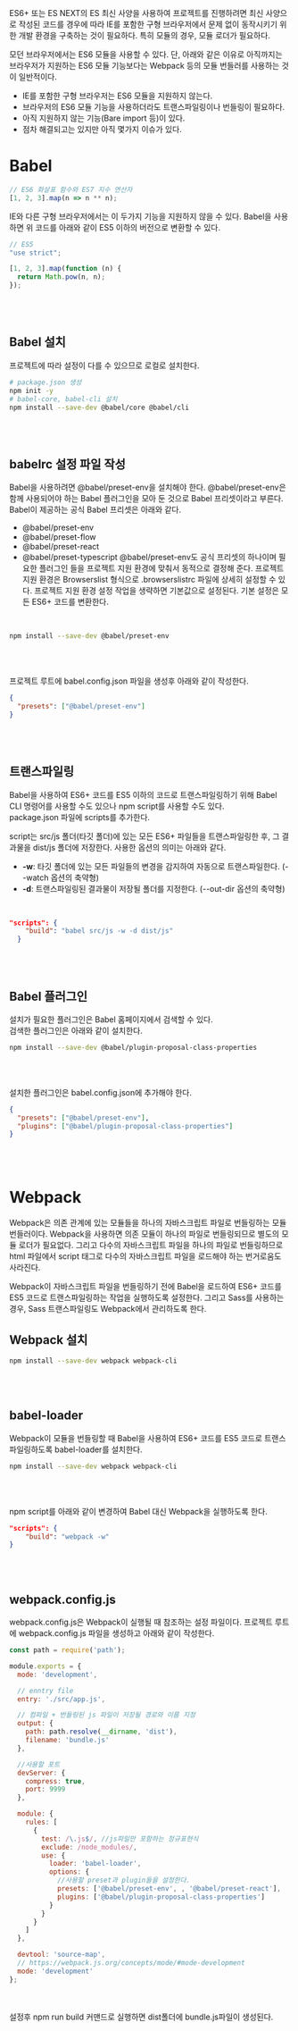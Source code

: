 ES6+ 또는 ES NEXT의 ES 최신 사양을 사용하여 프로젝트를 진행하려면 최신 사양으로 작성된 코드를 경우에 따라 IE를 포함한 구형 브라우저에서 문제 없이 동작시키기 위한 개발 환경을 구축하는 것이 필요하다. 특히 모듈의 경우, 모듈 로더가 필요하다.
<br/>

모던 브라우저에서는 ES6 모듈을 사용할 수 있다. 단, 아래와 같은 이유로 아직까지는 브라우저가 지원하는 ES6 모듈 기능보다는 Webpack 등의 모듈 번들러를 사용하는 것이 일반적이다.   

* IE를 포함한 구형 브라우저는 ES6 모듈을 지원하지 않는다.
* 브라우저의 ES6 모듈 기능을 사용하더라도 트랜스파일링이나 번들링이 필요하다.
* 아직 지원하지 않는 기능(Bare import 등)이 있다.
* 점차 해결되고는 있지만 아직 몇가지 이슈가 있다.

# Babel
```javascript
// ES6 화살표 함수와 ES7 지수 연산자
[1, 2, 3].map(n => n ** n);
```
IE와 다른 구형 브라우저에서는 이 두가지 기능을 지원하지 않을 수 있다. Babel을 사용하면 위 코드를 아래와 같이 ES5 이하의 버전으로 변환할 수 있다.
<br/>

```javascript
// ES5
"use strict";

[1, 2, 3].map(function (n) {
  return Math.pow(n, n);
});
```
<br/>
<br/>

## Babel 설치
프로젝트에 따라 설정이 다를 수 있으므로 로컬로 설치한다.
<br/>

```bash
# package.json 생성
npm init -y
# babel-core, babel-cli 설치
npm install --save-dev @babel/core @babel/cli
```
<br/>
<br/>

## babelrc 설정 파일 작성
Babel을 사용하려면 @babel/preset-env을 설치해야 한다. @babel/preset-env은 함께 사용되어야 하는 Babel 플러그인을 모아 둔 것으로 Babel 프리셋이라고 부른다. Babel이 제공하는 공식 Babel 프리셋은 아래와 같다.

* @babel/preset-env
* @babel/preset-flow
* @babel/preset-react
* @babel/preset-typescript
@babel/preset-env도 공식 프리셋의 하나이며 필요한 플러그인 들을 프로젝트 지원 환경에 맞춰서 동적으로 결정해 준다. 프로젝트 지원 환경은 Browserslist 형식으로 .browserslistrc 파일에 상세히 설정할 수 있다. 프로젝트 지원 환경 설정 작업을 생략하면 기본값으로 설정된다. 기본 설정은 모든 ES6+ 코드를 변환한다.
<br/>

```bash
npm install --save-dev @babel/preset-env
```
<br/>
<br/>

프로젝트 루트에 babel.config.json 파일을 생성후 아래와 같이 작성한다.
```json
{
  "presets": ["@babel/preset-env"]
}
```
<br/>
<br/>

## 트랜스파일링
Babel을 사용하여 ES6+ 코드를 ES5 이하의 코드로 트랜스파일링하기 위해 Babel CLI 명령어를 사용할 수도 있으나 npm script를 사용할 수도 있다.   
package.json 파일에 scripts를 추가한다.
<br/>

script는 src/js 폴더(타깃 폴더)에 있는 모든 ES6+ 파일들을 트랜스파일링한 후, 그 결과물을 dist/js 폴더에 저장한다. 사용한 옵션의 의미는 아래와 같다.
* **-w**: 타깃 폴더에 있는 모든 파일들의 변경을 감지하여 자동으로 트랜스파일한다. (--watch 옵션의 축약형)
* **-d**: 트랜스파일링된 결과물이 저장될 폴더를 지정한다. (--out-dir 옵션의 축약형)
<br/>

```json
"scripts": {
    "build": "babel src/js -w -d dist/js"
  }
```
<br/>
<br/>

## Babel 플러그인
설치가 필요한 플러그인은 Babel 홈페이지에서 검색할 수 있다.   
검색한 플러그인은 아래와 같이 설치한다.
<br/>

```bash
npm install --save-dev @babel/plugin-proposal-class-properties
```
<br/>
<br/>

설치한 플러그인은 babel.config.json에 추가해야 한다.
<br/>

```json
{
  "presets": ["@babel/preset-env"],
  "plugins": ["@babel/plugin-proposal-class-properties"]
}
```
<br/>
<br/>

# Webpack
Webpack은 의존 관계에 있는 모듈들을 하나의 자바스크립트 파일로 번들링하는 모듈 번들러이다. Webpack을 사용하면 의존 모듈이 하나의 파일로 번들링되므로 별도의 모듈 로더가 필요없다. 그리고 다수의 자바스크립트 파일을 하나의 파일로 번들링하므로 html 파일에서 script 태그로 다수의 자바스크립트 파일을 로드해야 하는 번거로움도 사라진다.
<br/>

Webpack이 자바스크립트 파일을 번들링하기 전에 Babel을 로드하여 ES6+ 코드를 ES5 코드로 트랜스파일링하는 작업을 실행하도록 설정한다. 그리고 Sass를 사용하는 경우, Sass 트랜스파일링도 Webpack에서 관리하도록 한다.
<br/>

## Webpack 설치

```bash
npm install --save-dev webpack webpack-cli
```
<br/>
<br/>

## babel-loader
Webpack이 모듈을 번들링할 때 Babel을 사용하여 ES6+ 코드를 ES5 코드로 트랜스파일링하도록 babel-loader를 설치한다.
<br/>

```bash
npm install --save-dev webpack webpack-cli
```
<br/>
<br/>

npm script를 아래와 같이 변경하여 Babel 대신 Webpack을 실행하도록 한다.
<br/>

```json
"scripts": {
    "build": "webpack -w"
}
```
<br/>
<br/>

## webpack.config.js
webpack.config.js은 Webpack이 실행될 때 참조하는 설정 파일이다. 프로젝트 루트에 webpack.config.js 파일을 생성하고 아래와 같이 작성한다.
<br/>

```javascript
const path = require('path');

module.exports = {
  mode: 'development',

  // enntry file
  entry: './src/app.js',

  // 컴파일 + 번들링된 js 파일이 저장될 경로와 이름 지정
  output: {
    path: path.resolve(__dirname, 'dist'),
    filename: 'bundle.js'
  },

  //사용할 포트
  devServer: {
    compress: true,
    port: 9999
  },

  module: {
    rules: [
      {
        test: /\.js$/, //js파일만 포함하는 정규표현식
        exclude: /node_modules/,
        use: {
          loader: 'babel-loader',
          options: {
            //사용할 preset과 plugin들을 설정한다.
            presets: ['@babel/preset-env', , '@babel/preset-react'],
            plugins: ['@babel/plugin-proposal-class-properties']
          }
        }
      }
    ]
  },

  devtool: 'source-map',
  // https://webpack.js.org/concepts/mode/#mode-development
  mode: 'development'
};
```
<br/>
<br/>
설정후 npm run build 커맨드로 실행하면 dist폴더에 bundle.js파일이 생성된다.
